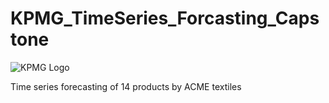 # KPMG_TimeSeries_Forcasting_Capstone

![KPMG Logo](https://1000marcas.net/wp-content/uploads/2022/06/KPMG-Logo.png)

Time series forecasting of 14 products by ACME textiles
